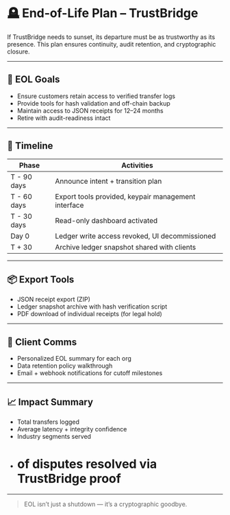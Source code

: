 # 🪦 End-of-Life Plan – TrustBridge

If TrustBridge needs to sunset, its departure must be as trustworthy as its presence. This plan ensures continuity, audit retention, and cryptographic closure.

---

## 🎯 EOL Goals

- Ensure customers retain access to verified transfer logs  
- Provide tools for hash validation and off-chain backup  
- Maintain access to JSON receipts for 12–24 months  
- Retire with audit-readiness intact

---

## 📅 Timeline

| Phase | Activities |
|-------|------------|
| T - 90 days | Announce intent + transition plan |
| T - 60 days | Export tools provided, keypair management interface |
| T - 30 days | Read-only dashboard activated |
| Day 0 | Ledger write access revoked, UI decommissioned |
| T + 30 | Archive ledger snapshot shared with clients |

---

## 📦 Export Tools

- JSON receipt export (ZIP)  
- Ledger snapshot archive with hash verification script  
- PDF download of individual receipts (for legal hold)

---

## 🧠 Client Comms

- Personalized EOL summary for each org  
- Data retention policy walkthrough  
- Email + webhook notifications for cutoff milestones

---

## 📈 Impact Summary

- Total transfers logged  
- Average latency + integrity confidence  
- Industry segments served  
- # of disputes resolved via TrustBridge proof

---

> EOL isn’t just a shutdown — it’s a cryptographic goodbye.